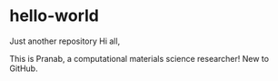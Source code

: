 # hello-world
Just another repository
Hi all,

This is Pranab, a computational materials science researcher! New to GitHub.
